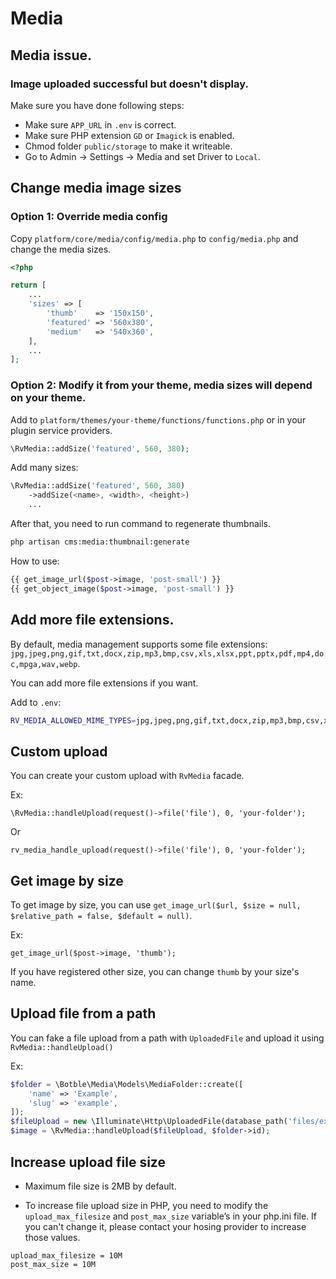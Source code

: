# Media

## Media issue.

### Image uploaded successful but doesn't display.

Make sure you have done following steps:

- Make sure `APP_URL` in `.env` is correct.
- Make sure PHP extension `GD` or `Imagick` is enabled.
- Chmod folder `public/storage` to make it writeable.
- Go to Admin -> Settings -> Media and set Driver to `Local`.

## Change media image sizes

### Option 1: Override media config
Copy `platform/core/media/config/media.php` to `config/media.php` and change the media sizes.

```php
<?php

return [
    ...
    'sizes' => [
        'thumb'    => '150x150',
        'featured' => '560x380',
        'medium'   => '540x360',
    ],
    ...
];

```

### Option 2: Modify it from your theme, media sizes will depend on your theme.
Add to `platform/themes/your-theme/functions/functions.php` or in your plugin service providers.

```php
\RvMedia::addSize('featured', 560, 380);
```

Add many sizes:
```php
\RvMedia::addSize('featured', 560, 380)
    ->addSize(<name>, <width>, <height>)
    ...
```

After that, you need to run command to regenerate thumbnails.

```bash
php artisan cms:media:thumbnail:generate
```

How to use:

```php
{{ get_image_url($post->image, 'post-small') }}
{{ get_object_image($post->image, 'post-small') }}
```

## Add more file extensions.

By default, media management supports some file extensions: `jpg,jpeg,png,gif,txt,docx,zip,mp3,bmp,csv,xls,xlsx,ppt,pptx,pdf,mp4,doc,mpga,wav,webp`.

You can add more file extensions if you want. 

Add to `.env`:

```bash
RV_MEDIA_ALLOWED_MIME_TYPES=jpg,jpeg,png,gif,txt,docx,zip,mp3,bmp,csv,xls,xlsx,ppt,pptx,pdf,mp4,doc,mpga,wav,webp
```

## Custom upload

You can create your custom upload with `RvMedia` facade.

Ex:

```
\RvMedia::handleUpload(request()->file('file'), 0, 'your-folder');
```

Or

```
rv_media_handle_upload(request()->file('file'), 0, 'your-folder');
```

## Get image by size

To get image by size, you can use `get_image_url($url, $size = null, $relative_path = false, $default = null)`.

Ex:

```
get_image_url($post->image, 'thumb');
```

If you have registered other size, you can change `thumb` by your size's name.

## Upload file from a path

You can fake a file upload from a path with `UploadedFile` and upload it using `RvMedia::handleUpload()`

Ex:
```php
$folder = \Botble\Media\Models\MediaFolder::create([
    'name' => 'Example',
    'slug' => 'example',
]);
$fileUpload = new \Illuminate\Http\UploadedFile(database_path('files/example.png'), 'example.png', 'image/png', null, true);
$image = \RvMedia::handleUpload($fileUpload, $folder->id);
```

## Increase upload file size
- Maximum file size is 2MB by default.

- To increase file upload size in PHP, you need to modify the `upload_max_filesize` and `post_max_size` variable’s in your php.ini file.
If you can't change it, please contact your hosing provider to increase those values.

```
upload_max_filesize = 10M
post_max_size = 10M
```
